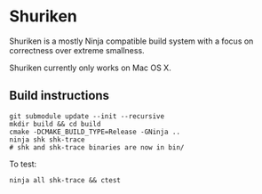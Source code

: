 # Shuriken

Shuriken is a mostly Ninja compatible build system with a focus on correctness
over extreme smallness.

Shuriken currently only works on Mac OS X.

## Build instructions

```
git submodule update --init --recursive
mkdir build && cd build
cmake -DCMAKE_BUILD_TYPE=Release -GNinja ..
ninja shk shk-trace
# shk and shk-trace binaries are now in bin/
```

To test:

```
ninja all shk-trace && ctest
```
